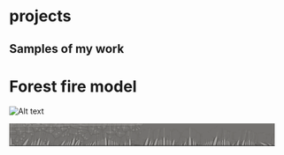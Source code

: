 # projects
## Samples of my work
# Forest fire model
![ Alt text](stock_combust_anim.gif) [](stock_combust_anim.gif)



![ Alt text](3D_printing.gif) [](3D_printing.gif)


